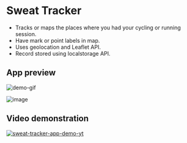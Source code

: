 # Sweat Tracker

- Tracks or maps the places where you had your cycling or running session.
- Have mark or point labels in map. 
- Uses geolocation and Leaflet API.
- Record stored using localstorage API.


## App preview 
![demo-gif](https://media.giphy.com/media/Lmwt29mLR7mh9pG7fu/giphy.gif)

![image](https://user-images.githubusercontent.com/72920953/159026568-4defb147-35a9-47ed-b62c-4e34a80d3a3e.png)

## Video demonstration

[![sweat-tracker-app-demo-yt](https://img.youtube.com/vi/mF5NUt9wAG8/0.jpg)](https://www.youtube.com/watch?v=mF5NUt9wAG8) 
